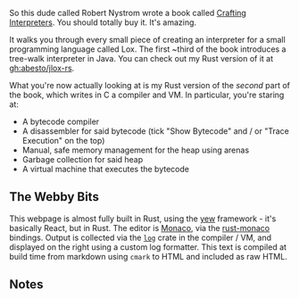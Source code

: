 So this dude called Robert Nystrom wrote a book called [Crafting Interpreters](https://craftinginterpreters.com/). You should totally buy it. It's amazing.

It walks you through every small piece of creating an interpreter for a small programming language called Lox. The first ~third of the book introduces a tree-walk interpreter in Java. You can check out my Rust version of it at [gh:abesto/jlox-rs](https://abesto.github.io/jlox-rs/).

What you're now actually looking at is my Rust version of the *second* part of the book, which writes in C a compiler and VM. In particular, you're staring at:

* A bytecode compiler
* A disassembler for said bytecode (tick "Show Bytecode" and / or "Trace Execution" on the top)
* Manual, safe memory management for the heap using arenas
* Garbage collection for said heap
* A virtual machine that executes the bytecode

## The Webby Bits

This webpage is almost fully built in Rust, using the [yew](https://yew.rs/) framework - it's basically React, but in Rust. The editor is [Monaco](https://microsoft.github.io/monaco-editor/), via the [rust-monaco](https://github.com/siku2/rust-monaco) bindings. Output is collected via the [`log`](https://docs.rs/log/latest/log/) crate in the compiler / VM, and displayed on the right using a custom log formatter. This text is compiled at build time from markdown using `cmark` to HTML and included as raw HTML.

## Notes
